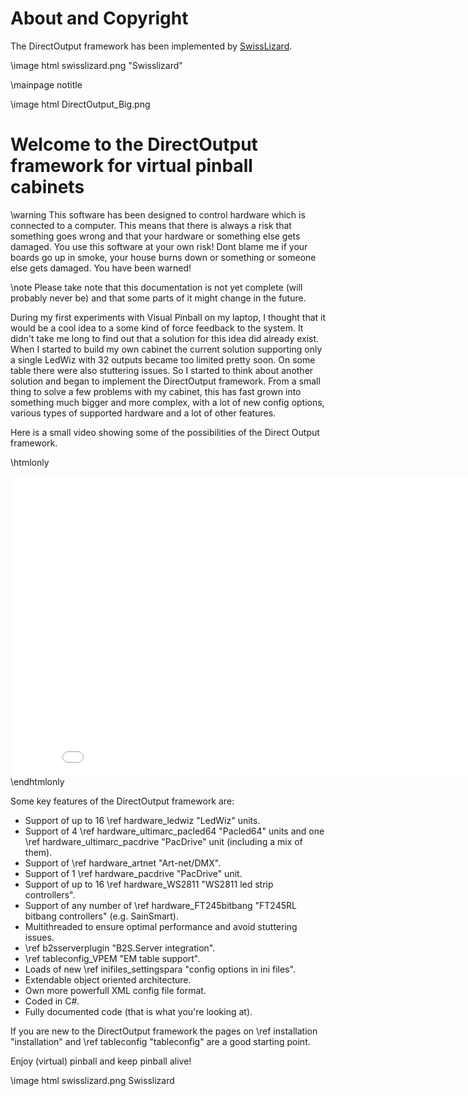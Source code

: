 ﻿About and Copyright
=====
The DirectOutput framework has been implemented by <a target="_blank" href="http://vpuniverse.com/forums/user/668-swisslizard/">SwissLizard</a>. 

\image html swisslizard.png "Swisslizard"



\mainpage notitle

\image html DirectOutput_Big.png 

Welcome to the DirectOutput framework for virtual pinball cabinets
===================================================================

\warning This software has been designed to control hardware which is connected to a computer. This means that there is always a risk that something goes wrong and that your hardware or something else gets damaged. You use this software at your own risk! Dont blame me if your boards go up in smoke, your house burns down or something or someone else gets damaged. You have been warned! 

\note Please take note that this documentation is not yet complete (will probably never be) and that some parts of it might change in the future. 

During my first experiments with Visual Pinball on my laptop, I thought that it would be a cool idea to a some kind of force feedback to the system. It didn't take me long to find out that a solution for this idea did already exist. 
When I started to build my own cabinet the current solution supporting only a single LedWiz with 32 outputs became too limited pretty soon. On some table there were also stuttering issues. So I started to think about another solution and began to implement the DirectOutput framework. From a small thing to solve a few problems with my cabinet, this has fast grown into something much bigger and more complex, with a lot of new config options, various types of supported hardware and a lot of other features.

Here is a small video showing some of the possibilities of the Direct Output framework.

\htmlonly
<iframe width="853" height="480" src="//www.youtube.com/embed/pXew1VQ6amk" frameborder="0" allowfullscreen></iframe>
\endhtmlonly

Some key features of the DirectOutput framework are:

* Support of up to 16 \ref hardware_ledwiz "LedWiz" units.
* Support of 4 \ref hardware_ultimarc_pacled64 "Pacled64" units and one \ref hardware_ultimarc_pacdrive "PacDrive" unit (including a mix of them).
* Support of \ref hardware_artnet "Art-net/DMX".
* Support of 1 \ref hardware_pacdrive "PacDrive" unit.
* Support of up to 16 \ref hardware_WS2811 "WS2811 led strip controllers".
* Support of any number of \ref hardware_FT245bitbang "FT245RL bitbang controllers" (e.g. SainSmart).
* Multithreaded to ensure optimal performance and avoid stuttering issues.
* \ref b2sserverplugin "B2S.Server integration".
* \ref tableconfig_VPEM "EM table support".
* Loads of new \ref inifiles_settingspara "config options in ini files".
* Extendable object oriented architecture.
* Own more powerfull XML config file format.
* Coded in C#.
* Fully documented code (that is what you're looking at).

If you are new to the DirectOutput framework the pages on \ref installation "installation" and \ref tableconfig "tableconfig" are a good starting point.

Enjoy (virtual) pinball and keep pinball alive!

\image html swisslizard.png Swisslizard
